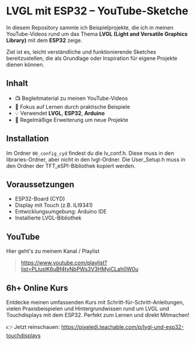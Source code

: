 # LVGL mit ESP32 – YouTube-Sketche

In diesem Repository sammle ich Beispielprojekte, die ich in meinen YouTube-Videos rund um das Thema **LVGL (Light and Versatile Graphics Library)** mit dem **ESP32** zeige.

Ziel ist es, leicht verständliche und funktionierende Sketches bereitzustellen, die als Grundlage oder Inspiration für eigene Projekte dienen können.

## Inhalt

- 📺 Begleitmaterial zu meinen YouTube-Videos  
- 🧠 Fokus auf Lernen durch praktische Beispiele  
- 💡 Verwendet **LVGL**, **ESP32**, **Arduino** 
- 🔄 Regelmäßige Erweiterung um neue Projekte

## Installation

Im Ordner `00_config_cyd` findest du die lv_conf.h. Diese muss in den libraries-Ordner, aber nicht in den lvgl-Ordner. Die User_Setup.h muss in den Ordner der TFT_eSPI-Bibliothek kopiert werden.

## Voraussetzungen

- ESP32-Board (CYD)
- Display mit Touch (z.B. ILI9341)
- Entwicklungsumgebung: Arduino IDE
- Installierte LVGL-Bibliothek

## YouTube
Hier geht's zu meinem Kanal / Playlist

> https://www.youtube.com/playlist?list=PLluslK6uBf4tvNbPWs3V3HMyiCLah0W0u

## 6h+ Online Kurs
Entdecke meinen umfassenden Kurs mit Schritt-für-Schritt-Anleitungen, vielen Praxisbeispielen und Hintergrundwissen rund um LVGL und Touchdisplays mit dem ESP32. Perfekt zum Lernen und direkt Mitmachen!

👉 Jetzt reinschauen: https://pixeledi.teachable.com/p/lvgl-und-esp32-touchdisplays
